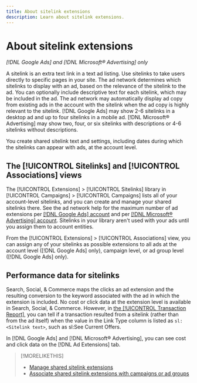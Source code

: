 ```yaml
---
title: About sitelink extensions
description: Learn about sitelink extensions.
---
```

# About sitelink extensions

*[!DNL Google Ads] and [!DNL Microsoft® Advertising] only*

A sitelink is an extra text link in a text ad listing. Use sitelinks to take users directly to specific pages in your site. The ad network determines which sitelinks to display with an ad, based on the relevance of the sitelink to the ad. You can optionally include descriptive text for each sitelink, which may be included in the ad. The ad network may automatically display ad copy from existing ads in the account with the sitelink when the ad copy is highly relevant to the sitelink. [!DNL Google Ads] may show 2-6 sitelinks in a desktop ad and up to four sitelinks in a mobile ad. [!DNL Microsoft® Advertising] may show two, four, or six sitelinks with descriptions or 4-6 sitelinks without descriptions.

You create shared sitelink text and settings, including dates during which the sitelinks can appear with ads, at the account level. 

## The [!UICONTROL Sitelinks] and [!UICONTROL Associations] views

The [!UICONTROL Extensions] > [!UICONTROL Sitelinks] library in [!UICONTROL Campaigns] > [!UICONTROL Campaigns] lists all of your account-level sitelinks, and you can create and manage your shared sitelinks there. See the ad network help for the maximum number of ad extensions per [[!DNL Google Ads] account](https://support.google.com/google-ads/answer/6372658) and per [[!DNL Microsoft® Advertising] account](https://help.ads.microsoft.com/#apex/3/en/52001). Sitelinks in your library aren't used with your ads until you assign them to account entities.

From the [!UICONTROL Extensions] > [!UICONTROL Associations] view, you can assign any of your sitelinks as possible extensions to all ads at the account level ([!DNL Google Ads] only), campaign level, or ad group level ([!DNL Google Ads] only).

## Performance data for sitelinks

Search, Social, & Commerce maps the clicks an ad extension and the resulting conversion to the keyword associated with the ad in which the extension is included. No cost or click data at the extension level is available in Search, Social, & Commerce. However, in [the [!UICONTROL Transaction Report]](/help/search-social-commerce/reports/management/basic-advanced/transaction-report.md), you can tell if a transaction resulted from a sitelink (rather than from the ad itself) when the value in the Link Type column is listed as `sl:<Sitelink text>`, such as sl:See Current Offers.

In [!DNL Google Ads] and [!DNL Microsoft® Advertising], you can see cost and click data on the [!DNL Ad Extensions] tab.

>[!MORELIKETHIS]
>
>* [Manage shared sitelink extensions](sitelink-extension-manage.md)
>* [Associate shared sitelink extensions with campaigns or ad groups](sitelink-extension-associate.md)
